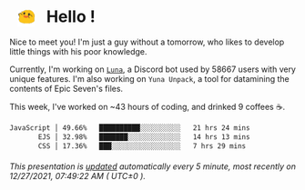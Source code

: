 <h1>   <img src="./spoink.gif" style="vertical-align:middle;" width="30px">   Hello ! </h1>

Nice to meet you! I'm just a guy without a tomorrow, who likes to develop little things with his poor knowledge.

Currently, I'm working on <a href='https://github.com/Asgarrrr/Luna'>`Luna`</a>, a Discord bot used by 58667 users with very unique features. I'm also working on `Yuna Unpack`, a tool for datamining the contents of Epic Seven's files.

This week, I've worked on ~43 hours of coding, and drinked 9 coffees ☕.

```
JavaScript │ 49.66%   ██████████░░░░░░░░░░   21 hrs 24 mins
       EJS │ 32.98%   ███████░░░░░░░░░░░░░   14 hrs 13 mins
       CSS │ 17.36%   ███░░░░░░░░░░░░░░░░░   7 hrs 29 mins
```

###### This presentation is [updated](https://github.com/Asgarrrr) automatically every 5 minute, most recently on 12/27/2021, 07:49:22 AM ( UTC±0 ).
